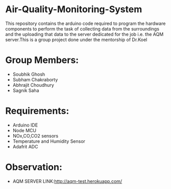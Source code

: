 # Air-Quality-Monitoring-System
This repository contains the arduino code required to program the hardware components to perform the task of collecting data from the surroundings and the uploading that data to the server dedicated for the job i.e. the AQM server.This is a group project done under the mentorship of Dr.Koel 
# Group Members:
  - Soubhik Ghosh
  - Subham Chakraborty
  - Abhrajit Choudhury
  - Sagnik Saha
# Requirements:
  - Arduino IDE
  - Node MCU
  - NOx,CO,CO2 sensors
  - Temperature and Humidity Sensor
  - Adafrit ADC
# Observation:
 - AQM SERVER LINK:http://aqm-test.herokuapp.com/

